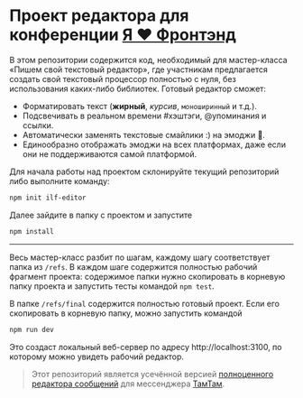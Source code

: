 # Проект редактора для конференции [Я ❤️ Фронтэнд](https://yandex.ru/promo/events/ya-love-frontend-2022)

В этом репозитории содержится код, необходимый для мастер-класса «Пишем свой текстовый редактор», где участникам предлагается создать свой текстовый процессор полностью с нуля, без использования каких-либо библиотек. Готовый редактор сможет:

* Форматировать текст (**жирный**, _курсив_, `моноширинный` и т.д.).
* Подсвечивать в реальном времени #хэштэги, @упоминания и ссылки.
* Автоматически заменять текстовые смайлики :) на эмоджи 🙂.
* Единообразно отображать эмоджи на всех платформах, даже если они не поддерживаются самой платформой.

Для начала работы над проектом склонируйте текущий репозиторий либо выполните команду:

```sh
npm init ilf-editor
```

Далее зайдите в папку с проектом и запустите

```sh
npm install
```

---

Весь мастер-класс разбит по шагам, каждому шагу соответствует папка из `/refs`. В каждом шаге содержится полностью рабочий фрагмент проекта: содержимое папки нужно скопировать в корневую папку проекта и запустить тесты командой `npm test`.

В папке `/refs/final` содержится полностью готовый проект. Если его скопировать в корневую папку, можно запустить командой

```sh
npm run dev
```

Это создаст локальный веб-сервер по адресу http://localhost:3100, по которому можно увидеть рабочий редактор.

> Этот репозиторий является усечённой версией [полноценного редактора сообщений](https://github.com/tamtam-chat/message-editor) для мессенджера [ТамТам](https://tamtam.chat).

